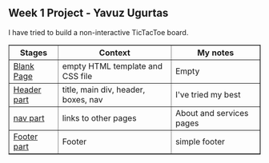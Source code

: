 ## Week 1 Project - Yavuz Ugurtas

  
  <p>
    I have tried to build a non-interactive TicTacToe board. 
  </p>
  
  <table width="70%" border="1">
    <thead>
      <tr>
        <th>Stages</th>
        <th>Context</th>
        <th>My notes</th>
      </tr>
    </thead>
    <tbody>
      <tr>
        <td><a href=""> Blank Page</a> </td>
        <td>empty HTML template and CSS file</td>
        <td>Empty</td>
      </tr>
      <tr>
        <td><a href=""> Header part</a></td>
        <td>title, main div, header, boxes, nav</td>
        <td> I've tried my best</td>
      </tr>
      <tr>
        <td><a href="">nav part</a> </td>
        <td>links to other pages</td>
        <td>About and services pages</td>
      </tr>
      <tr>
        <td> <a href="">Footer part</a> </td>
        <td>Footer </td>
        <td>simple footer</td>
      </tr>
      
      
    
  </table>



</html>
